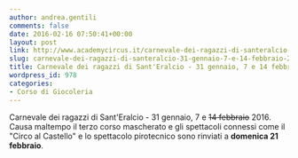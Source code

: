 ```yaml
---
author: andrea.gentili
comments: false
date: 2016-02-16 07:50:41+00:00
layout: post
link: http://www.academycircus.it/carnevale-dei-ragazzi-di-santeralcio-31-gennaio-7-e-14-febbraio-2016/
slug: carnevale-dei-ragazzi-di-santeralcio-31-gennaio-7-e-14-febbraio-2016
title: Carnevale dei ragazzi di Sant'Eralcio - 31 gennaio, 7 e 14 febbraio 2016
wordpress_id: 978
categories:
- Corso di Giocoleria
---
```


Carnevale dei ragazzi di Sant'Eralcio - 31 gennaio, 7 e <del>14 febbraio</del> 2016.
Causa maltempo il terzo corso mascherato e gli spettacoli connessi come il "Circo al Castello" e lo spettacolo pirotecnico sono rinviati a **domenica 21 febbraio**.

